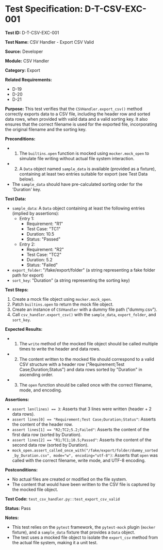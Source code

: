 # Test Specification: D-T-CSV-EXC-001

**Test ID:** D-T-CSV-EXC-001

**Test Name:** CSV Handler - Export CSV Valid

**Source:** Developer

**Module:** CSV Handler

**Category:** Export

**Related Requirements:**

*   D-19
*   D-20
*   D-21

**Purpose:**
This test verifies that the `CSVHandler.export_csv()` method correctly exports data to a CSV file, including the header row and sorted data rows, when provided with valid data and a valid sorting key. It also ensures that the correct filename is used for the exported file, incorporating the original filename and the sorting key.

**Preconditions:**

*   1) The `builtins.open` function is mocked using `mocker.mock_open` to simulate file writing without actual file system interaction.
*   2) A `Data` object named `sample_data` is available (provided as a fixture), containing at least two entries suitable for export (see Test Data below).
*    The `sample_data` should have pre-calculated sorting order for the 'Duration' key.

**Test Data:**

*   `sample_data`: A `Data` object containing at least the following entries (implied by assertions):
    *   Entry 1:
        *   Requirement: "R1"
        *   Test Case: "TC1"
        *   Duration: 10.5
        *   Status: "Passed"
    *   Entry 2:
        *   Requirement: "R2"
        *   Test Case: "TC2"
        *   Duration: 5.2
        *   Status: "Failed"
*   `export_folder`: "/fake/export/folder" (a string representing a fake folder path for export)
*   `sort_key`: "Duration" (a string representing the sorting key)

**Test Steps:**

1.  Create a mock file object using `mocker.mock_open`.
2.  Patch `builtins.open` to return the mock file object.
3.  Create an instance of `CSVHandler` with a dummy file path ("dummy.csv").
4.  Call `csv_handler.export_csv()` with the `sample_data`, `export_folder`, and `sort_key`.

**Expected Results:**

*   1) The `write` method of the mocked file object should be called multiple times to write the header and data rows.
*   2) The content written to the mocked file should correspond to a valid CSV structure with a header row ("Requirement;Test Case;Duration;Status") and data rows sorted by "Duration" in ascending order.
*   3) The `open` function should be called once with the correct filename, mode, and encoding.

**Assertions:**

*   `assert len(lines) == 3`: Asserts that 3 lines were written (header + 2 data rows).
*   `assert lines[0] == "Requirement;Test Case;Duration;Status"`: Asserts the content of the header row.
*   `assert lines[1] == "R2;TC2;5.2;Failed"`: Asserts the content of the first data row (sorted by Duration).
*   `assert lines[2] == "R1;TC1;10.5;Passed"`: Asserts the content of the second data row (sorted by Duration).
*   `mock_open.assert_called_once_with("/fake/export/folder/dummy_sorted_by_Duration.csv", mode="w", encoding="utf-8")`: Asserts that `open` was called with the correct filename, write mode, and UTF-8 encoding.

**Postconditions:**

*   No actual files are created or modified on the file system.
*   The content that would have been written to the CSV file is captured by the mocked file object.

**Test Code:** `test_csv_handler.py::test_export_csv_valid`

**Status:** Pass

**Notes:**

*   This test relies on the `pytest` framework, the `pytest-mock` plugin (`mocker` fixture), and a `sample_data` fixture that provides a `Data` object.
*   The test uses a mocked file object to isolate the `export_csv` method from the actual file system, making it a unit test.
